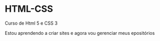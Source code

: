 # HTML-CSS
 Curso de Html 5 e CSS 3

Estou aprendendo a criar sites e agora vou gerenciar meus epositórios